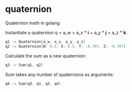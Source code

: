 # quaternion
Quaternion math in golang

Instantiate a quaternion q = a_w + a_x * **i** + a_y * **j** + a_z * **k**:
```go
q1 := Quaternion{a_w, a_x, a_y, a_z}
q2 := Quaternion{W: 0.5, X: 0.5, Y: -0.707, Z: -0.707}
```

Calculate the sum as a new quaternion:
```go
q3 := Sum(q1, q2)
```

Sum takes any number of quaternions as arguments:
```go
q4 := Sum(q3, q1, q2, q4)
```
